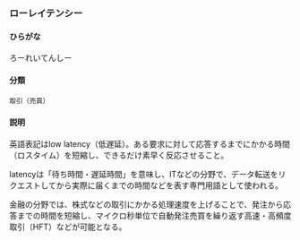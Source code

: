 <div style="display:none;">

## [あ行](securities-terms?id=あ行)
## [か行](securities-terms?id=か行)
## [さ行](securities-terms?id=さ行)
## [た行](securities-terms?id=た行)
## [な行](securities-terms?id=な行)
## [は行](securities-terms?id=は行)
## [ま行](securities-terms?id=ま行)
## [や行](securities-terms?id=や行)
## [ら行](securities-terms?id=ら行)

</div>

### ローレイテンシー

#### ひらがな

ろーれいてんしー

#### 分類

`取引（売買）`

#### 説明

英語表記はlow latency（低遅延）。ある要求に対して応答するまでにかかる時間（ロスタイム）を短縮し、できるだけ素早く反応させること。
 
latencyは「待ち時間・遅延時間」を意味し、ITなどの分野で、データ転送をリクエストしてから実際に届くまでの時間などを表す専門用語として使われる。
 
金融の分野では、株式などの取引にかかる処理速度を上げることで、発注から応答までの時間を短縮し、マイクロ秒単位で自動発注売買を繰り返す高速・高頻度取引（HFT）などが可能となる。

<div style="display:none;">

## [わ行](securities-terms?id=わ行)
## [英数字・記号](securities-terms?id=英数字・記号)

</div>

